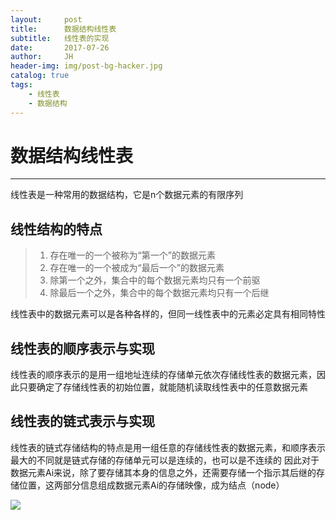 ```yaml
---
layout:     post
title:      数据结构线性表
subtitle:   线性表的实现
date:       2017-07-26
author:     JH
header-img: img/post-bg-hacker.jpg
catalog: true
tags:
    - 线性表
    - 数据结构
---
```

# 数据结构线性表

---

线性表是一种常用的数据结构，它是n个数据元素的有限序列
## 线性结构的特点 ##
>  1. 存在唯一的一个被称为“第一个”的数据元素
>  2. 存在唯一的一个被成为“最后一个”的数据元素
>  3. 除第一个之外，集合中的每个数据元素均只有一个前驱
>  4. 除最后一个之外，集合中的每个数据元素均只有一个后继

线性表中的数据元素可以是各种各样的，但同一线性表中的元素必定具有相同特性
## 线性表的顺序表示与实现 ##
线性表的顺序表示的是用一组地址连续的存储单元依次存储线性表的数据元素，因此只要确定了存储线性表的初始位置，就能随机读取线性表中的任意数据元素
## 线性表的链式表示与实现
线性表的链式存储结构的特点是用一组任意的存储线性表的数据元素，和顺序表示最大的不同就是链式存储的存储单元可以是连续的，也可以是不连续的
因此对于数据元素Ai来说，除了要存储其本身的信息之外，还需要存储一个指示其后继的存储位置，这两部分信息组成数据元素Ai的存储映像，成为结点（node）

![](http://ow9fb2o9e.bkt.clouddn.com/image/data_structure/%E6%95%B0%E6%8D%AE%E7%BB%93%E6%9E%841.png)

